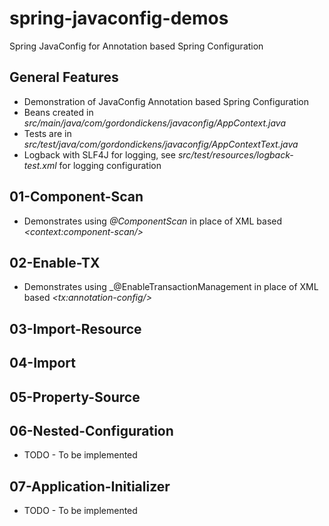 spring-javaconfig-demos
=======================

Spring JavaConfig for Annotation based Spring Configuration


General Features
----------------
* Demonstration of JavaConfig Annotation based Spring Configuration
* Beans created in _src/main/java/com/gordondickens/javaconfig/AppContext.java_
* Tests are in _src/test/java/com/gordondickens/javaconfig/AppContextText.java_
* Logback with SLF4J for logging, see _src/test/resources/logback-test.xml_ for logging configuration


01-Component-Scan
-----------------
* Demonstrates using _@ComponentScan_ in place of XML based _&lt;context:component-scan/&gt;_

02-Enable-TX
------------
* Demonstrates using _@EnableTransactionManagement in place of XML based _&lt;tx:annotation-config/&gt;_



03-Import-Resource
------------------




04-Import
---------



05-Property-Source
------------------


06-Nested-Configuration
-----------------------
* TODO - To be implemented


07-Application-Initializer
--------------------------
* TODO - To be implemented







